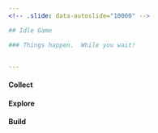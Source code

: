 ```yaml
---
<!-- .slide: data-autoslide="10000" -->

## Idle Game

### Things happen.  While you wait!


---
```

<!-- .slide: data-autoslide="2000" -->

#### Collect
#### Explore
#### Build

